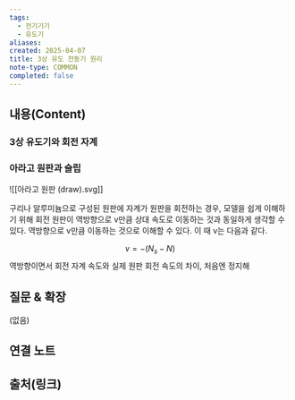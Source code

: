 ```yaml
---
tags:
  - 전기기기
  - 유도기
aliases: 
created: 2025-04-07
title: 3상 유도 전동기 원리
note-type: COMMON
completed: false
---
```


## 내용(Content)

### 3상 유도기와 회전 자계


### 아라고 원판과 슬립

![[아라고 원판 (draw).svg]]


구리나 알루미늄으로 구성된 원판에 자계가 원판을 회전하는 경우, 모델을 쉽게 이해하기 위해 회전 원판이 역방향으로 v만큼 상대 속도로 이동하는 것과 동일하게 생각할 수 있다. 역방향으로 v만큼 이동하는 것으로 이해할 수 있다. 이 때 v는 다음과 같다.

$$
v = -(N_{s} - N)
$$
역방향이면서 회전 자계 속도와 실제 원판 회전 속도의 차이, 처음엔 정지해 


## 질문 & 확장

(없음)

## 연결 노트

## 출처(링크)

